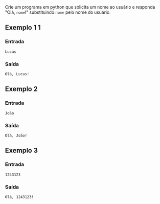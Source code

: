 Crie um programa em python que solicita um nome ao usuário e responda "Olá, `nome`!" substituindo `nome` pelo nome do usuário.

## Exemplo 1 1
### Entrada
```console?lang=python&prompt=>>>
Lucas
```
### Saída
```console?lang=python&prompt=>>>
Olá, Lucas!
```

## Exemplo 2
### Entrada
```console?lang=python&prompt=>>>
João
```
### Saída
```console?lang=python&prompt=>>>
Olá, João!
```

## Exemplo 3
### Entrada
```console?lang=python&prompt=>>>
1243123
```
### Saída
```console?lang=python&prompt=>>>
Olá, 1243123!
```